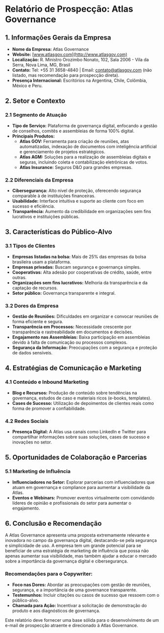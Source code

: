 # Relatório de Prospecção: Atlas Governance

## 1. Informações Gerais da Empresa
- **Nome da Empresa:** Atlas Governance
- **Website:** [www.atlasgov.com](http://www.atlasgov.com)
- **Localização:** R. Ministro Orozimbo Nonato, 102, Sala 2006 - Vila da Serra, Nova Lima, MG, Brasil
- **Contato:** Tel: +55 31 3658-4840 | Email: contato@atlasgov.com (não listado, mas recomendação para prospecção direta).
- **Presença Internacional:** Escritórios na Argentina, Chile, Colômbia, México e Peru.

## 2. Setor e Contexto
### 2.1 Segmento de Atuação
- **Tipo de Serviço:** Plataforma de governança digital, enfocando a gestão de conselhos, comitês e assembleias de forma 100% digital.
- **Principais Produtos:**
  - **Atlas GOV:** Ferramenta para criação de reuniões, atas automatizadas, indexação de documentos com inteligência artificial e gerenciamento de projetos estratégicos.
  - **Atlas AGM:** Soluções para a realização de assembleias digitais e seguras, incluindo coleta e contabilização eletrônicas de votos.
  - **Atlas Insurance:** Seguros D&O para grandes empresas.

### 2.2 Diferenciais da Empresa
- **Cibersegurança:** Alto nível de proteção, oferecendo segurança comparable à de instituições financeiras.
- **Usabilidade:** Interface intuitiva e suporte ao cliente com foco em sucesso e eficiência.
- **Transparência:** Aumento da credibilidade em organizações sem fins lucrativos e instituições públicas.

## 3. Características do Público-Alvo
### 3.1 Tipos de Clientes
- **Empresas listadas na bolsa:** Mais de 25% das empresas da bolsa brasileira usam a plataforma.
- **Empresas privadas:** Buscam segurança e governança simples.
- **Cooperativas:** Alta adesão por cooperativas de crédito, saúde, entre outras.
- **Organizações sem fins lucrativos:** Melhoria da transparência e da captação de recursos.
- **Setor público:** Governança transparente e integral.

### 3.2 Dores da Empresa
- **Gestão de Reuniões:** Dificuldades em organizar e convocar reuniões de forma eficiente e segura.
- **Transparência em Processos:** Necessidade crescente por transparência e rastreabilidade em documentos e decisões.
- **Engajamento nas Assembleias:** Baixa participação em assembleias devido à falta de comunicação ou processos complexos.
- **Segurança da Informação:** Preocupações com a segurança e proteção de dados sensíveis.

## 4. Estratégias de Comunicação e Marketing
### 4.1 Conteúdo e Inbound Marketing
- **Blog e Recursos:** Produção de conteúdo sobre tendências na governança, estudos de caso e materiais ricos (e-books, templates).
- **Cases de Sucesso:** Utilização de depoimentos de clientes reais como forma de promover a confiabilidade.

### 4.2 Redes Sociais
- **Presença Digital:** A Atlas usa canais como LinkedIn e Twitter para compartilhar informações sobre suas soluções, cases de sucesso e inovações no setor.

## 5. Oportunidades de Colaboração e Parcerias
### 5.1 Marketing de Influência
- **Influenciadores no Setor:** Explorar parcerias com influenciadores que atuam em governança e compliance para aumentar a visibilidade da Atlas.
- **Eventos e Webinars:** Promover eventos virtualmente com convidando líderes de opinião e profissionais do setor para aumentar o engajamento.

## 6. Conclusão e Recomendação
A Atlas Governance apresenta uma proposta extremamente relevante e inovadora no campo da governança digital, destacando-se pela segurança e simplicidade de uso. A empresa tem um grande potencial para se beneficiar de uma estratégia de marketing de influência que possa não apenas aumentar sua visibilidade, mas também ajudar a educar o mercado sobre a importância da governança digital e cibersegurança.

### Recomendações para o Copywriter:
- **Foco nas Dores:** Abordar as preocupações com gestão de reuniões, segurança, e a importância de uma governance transparente.
- **Testemunhos:** Incluir citações ou casos de sucesso que ressoem com o público-alvo.
- **Chamada para Ação:** Incentivar a solicitação de demonstração do produto e aos diagnósticos de governança.

Este relatório deve fornecer uma base sólida para o desenvolvimento de um e-mail de prospecção atraente e direcionado à Atlas Governance.